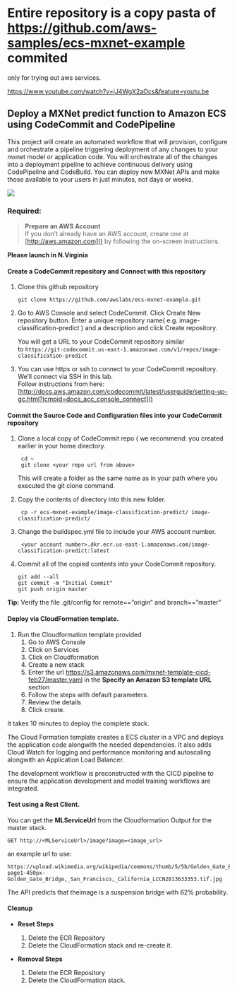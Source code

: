 # Entire repository is a copy pasta of https://github.com/aws-samples/ecs-mxnet-example commited
only for trying out aws services.

https://www.youtube.com/watch?v=jJ4WgX2aOcs&feature=youtu.be

## Deploy a MXNet predict function to Amazon ECS using CodeCommit and CodePipeline

This project will create an automated workflow that will provision, configure and orchestrate a pipeline triggering deployment of any changes to your mxnet model or application code. You will orchestrate all of the changes into a deployment pipeline to achieve continuous delivery using CodePipeline and CodeBuild. You can deploy new MXNet APIs and make those available to your users in just minutes, not days or weeks.

![](https://s3.amazonaws.com/mxnet-template-cicd-feb27/ecs-ml.png)


### Required:

> **Prepare an AWS Account**  
> If you don’t already have an AWS account, create one at [http://aws.amazon.com]() by following the on-screen instructions.

**Please launch in N.Virginia** 

#### Create a CodeCommit repository and Connect with this repository

1.	Clone this github repository 
		
		git clone https://github.com/awslabs/ecs-mxnet-example.git

2.	Go to AWS Console and select CodeCommit. Click Create New repository button. Enter a unique repository name( e.g. image-classification-predict ) and a description and click Create repository. 

	You will get a URL to your CodeCommit repository similar to `https://git-codecommit.us-east-1.amazonaws.com/v1/repos/image-classification-predict
`
3.	You can use https or ssh to connect to your CodeCommit repository. We’ll connect via SSH in this lab.  
Follow instructions from here: [http://docs.aws.amazon.com/codecommit/latest/userguide/setting-up-gc.html?icmpid=docs_acc_console_connect]()
 
#### Commit the Source Code and Configuration files into your CodeCommit repository
1. Clone a local copy of CodeCommit repo ( we recommend:  you created earlier in your home directory.

		cd ~
		git clone <your repo url from above> 
	
	This will create a folder as the same name as in your path where you executed the git clone command.

1. Copy the contents of <image-classification-predict >directory into this new folder.
		
		cp -r ecs-mxnet-example/image-classification-predict/ image-classification-predict/
	   	    
1. Change the buildspec.yml file to include your AWS account number.

 		<your account number>.dkr.ecr.us-east-1.amazonaws.com/image-classification-predict:latest
   
2.	Commit all of the copied contents into your CodeCommit repository.

	    git add --all
	    git commit -m "Initial Commit"
	    git push origin master  
    
**Tip:** Verify the file .git/config for remote==”origin” and branch==”master”

#### Deploy via CloudFormation template.

1.	Run the Cloudformation template provided
	1. 	Go to AWS Console
	1. 	Click on Services
	1. 	Click on Cloudformation
	1. 	Create a new stack
	1. 	Enter the url <https://s3.amazonaws.com/mxnet-template-cicd-feb27/master.yaml> in the **Specify an Amazon S3 template URL** section
	1. 	Follow the steps with default parameters.
	1. 	Review the details
	1. 	Click create.
	
It takes 10 minutes to deploy the complete stack.

The Cloud Formation template creates a ECS cluster in a VPC and deploys the application code alongwith the needed dependencies. It also adds Cloud Watch for logging and performance monitoring and autoscaling alongwith an Application Load Balancer.

The development workflow is preconstructed with the CICD pipeline to ensure the application development and model training workflows are integrated.

#### Test using a Rest Client.

You can get the **MLServiceUrl** from the Cloudformation Output for the master stack.

	GET http://<MLServiceUrl>/image?image=<image_url>

an example url to use: 

	https://upload.wikimedia.org/wikipedia/commons/thumb/5/5b/Golden_Gate_Bridge,_San_Francisco,_California_LCCN2013633353.tif/lossy-page1-450px-Golden_Gate_Bridge,_San_Francisco,_California_LCCN2013633353.tif.jpg

The API predicts that theimage is a suspension bridge with 62% probability.

#### Cleanup

* **Reset Steps**
	
	1.  Delete the ECR Repository
	2.	Delete the CloudFormation stack and re-create it.

* **Removal Steps**
	1.	Delete the ECR Repository
	2.	Delete the CloudFormation stack.
